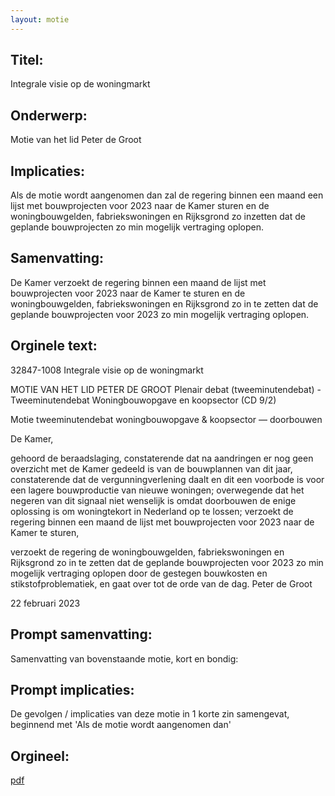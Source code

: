 ```yaml
---
layout: motie
---
```

## Titel:
Integrale visie op de woningmarkt
## Onderwerp:
Motie van het lid Peter de Groot
## Implicaties:

Als de motie wordt aangenomen dan zal de regering binnen een maand een lijst met bouwprojecten voor 2023 naar de Kamer sturen en de woningbouwgelden, fabriekswoningen en Rijksgrond zo inzetten dat de geplande bouwprojecten zo min mogelijk vertraging oplopen.
## Samenvatting:

De Kamer verzoekt de regering binnen een maand de lijst met bouwprojecten voor 2023 naar de Kamer te sturen en de woningbouwgelden, fabriekswoningen en Rijksgrond zo in te zetten dat de geplande bouwprojecten voor 2023 zo min mogelijk vertraging oplopen.
## Orginele text:


32847-1008
Integrale visie op de woningmarkt

MOTIE VAN HET LID PETER DE GROOT
Plenair debat (tweeminutendebat) - Tweeminutendebat Woningbouwopgave en koopsector (CD 9/2)

Motie tweeminutendebat woningbouwopgave & koopsector — doorbouwen

De Kamer,

gehoord de beraadslaging,
constaterende dat na aandringen er nog geen overzicht met de Kamer gedeeld is van de
bouwplannen van dit jaar,
constaterende dat de vergunningverlening daalt en dit een voorbode is voor een lagere
bouwproductie van nieuwe woningen;
overwegende dat het negeren van dit signaal niet wenselijk is omdat doorbouwen de enige
oplossing is om woningtekort in Nederland op te lossen;
verzoekt de regering binnen een maand de lijst met bouwprojecten voor 2023 naar de Kamer
te sturen,

verzoekt de regering de woningbouwgelden, fabriekswoningen en Rijksgrond zo in te zetten
dat de geplande bouwprojecten voor 2023 zo min mogelijk vertraging oplopen door de
gestegen bouwkosten en stikstofproblematiek,
en gaat over tot de orde van de dag.
Peter de Groot

22 februari 2023


## Prompt samenvatting:
Samenvatting van bovenstaande motie, kort en bondig:


## Prompt implicaties:
De gevolgen / implicaties van deze motie in 1 korte zin samengevat, beginnend met 'Als de motie wordt aangenomen dan' 

## Orgineel:
[pdf](https://gegevensmagazijn.tweedekamer.nl/OData/v4/2.0/Document(1e56a04a-a9bf-4c02-9cee-4c932b63a4d0)/resource)
